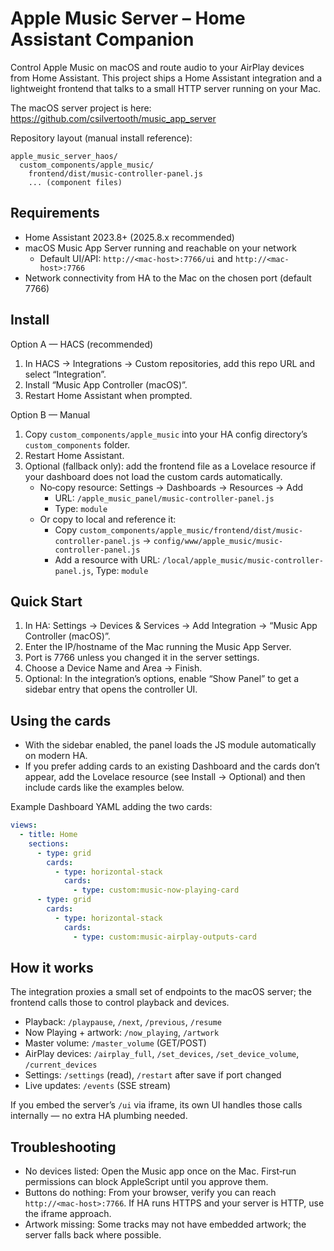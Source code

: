 # Apple Music Server – Home Assistant Companion

Control Apple Music on macOS and route audio to your AirPlay devices from Home Assistant. This project ships a Home Assistant integration and a lightweight frontend that talks to a small HTTP server running on your Mac.

The macOS server project is here: https://github.com/csilvertooth/music_app_server

Repository layout (manual install reference):
```
apple_music_server_haos/
  custom_components/apple_music/
    frontend/dist/music-controller-panel.js
    ... (component files)
```

## Requirements

- Home Assistant 2023.8+ (2025.8.x recommended)
- macOS Music App Server running and reachable on your network
  - Default UI/API: `http://<mac-host>:7766/ui` and `http://<mac-host>:7766`
- Network connectivity from HA to the Mac on the chosen port (default 7766)

## Install

Option A — HACS (recommended)
1) In HACS → Integrations → Custom repositories, add this repo URL and select “Integration”.
2) Install “Music App Controller (macOS)”.
3) Restart Home Assistant when prompted.

Option B — Manual
1) Copy `custom_components/apple_music` into your HA config directory’s `custom_components` folder.
2) Restart Home Assistant.
3) Optional (fallback only): add the frontend file as a Lovelace resource if your dashboard does not load the custom cards automatically.
   - No‑copy resource: Settings → Dashboards → Resources → Add
     - URL: `/apple_music_panel/music-controller-panel.js`
     - Type: `module`
   - Or copy to local and reference it:
     - Copy `custom_components/apple_music/frontend/dist/music-controller-panel.js` → `config/www/apple_music/music-controller-panel.js`
     - Add a resource with URL: `/local/apple_music/music-controller-panel.js`, Type: `module`

## Quick Start

1) In HA: Settings → Devices & Services → Add Integration → “Music App Controller (macOS)”.
2) Enter the IP/hostname of the Mac running the Music App Server.
3) Port is 7766 unless you changed it in the server settings.
4) Choose a Device Name and Area → Finish.
5) Optional: In the integration’s options, enable “Show Panel” to get a sidebar entry that opens the controller UI.

## Using the cards

- With the sidebar enabled, the panel loads the JS module automatically on modern HA.
- If you prefer adding cards to an existing Dashboard and the cards don’t appear, add the Lovelace resource (see Install → Optional) and then include cards like the examples below.

Example Dashboard YAML adding the two cards:
```yaml
views:
  - title: Home
    sections:
      - type: grid
        cards:
          - type: horizontal-stack
            cards:
              - type: custom:music-now-playing-card
      - type: grid
        cards:
          - type: horizontal-stack
            cards:
              - type: custom:music-airplay-outputs-card
```

## How it works

The integration proxies a small set of endpoints to the macOS server; the frontend calls those to control playback and devices.
- Playback: `/playpause`, `/next`, `/previous`, `/resume`
- Now Playing + artwork: `/now_playing`, `/artwork`
- Master volume: `/master_volume` (GET/POST)
- AirPlay devices: `/airplay_full`, `/set_devices`, `/set_device_volume`, `/current_devices`
- Settings: `/settings` (read), `/restart` after save if port changed
- Live updates: `/events` (SSE stream)

If you embed the server’s `/ui` via iframe, its own UI handles those calls internally — no extra HA plumbing needed.

## Troubleshooting

- No devices listed: Open the Music app once on the Mac. First‑run permissions can block AppleScript until you approve them.
- Buttons do nothing: From your browser, verify you can reach `http://<mac-host>:7766`. If HA runs HTTPS and your server is HTTP, use the iframe approach.
- Artwork missing: Some tracks may not have embedded artwork; the server falls back where possible.
